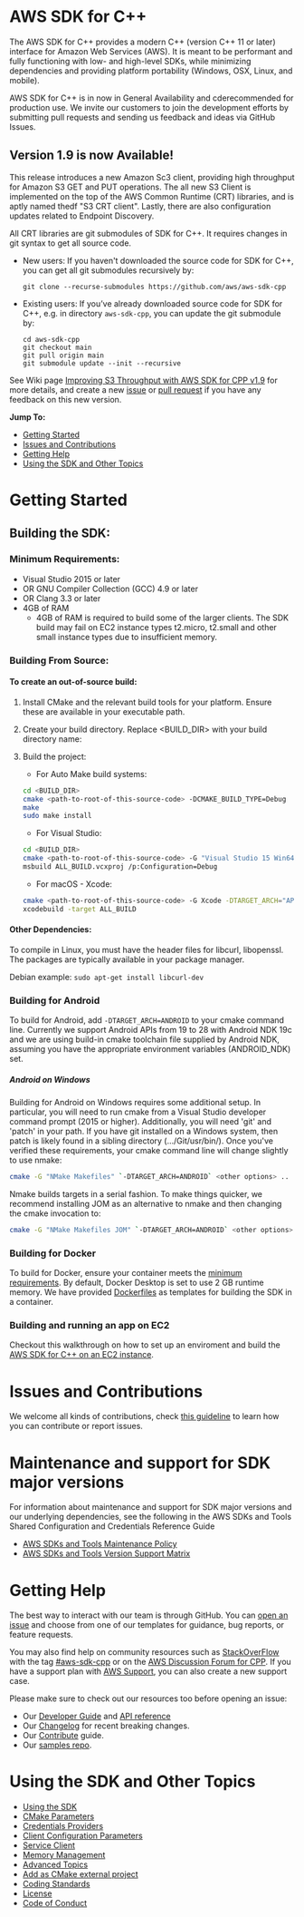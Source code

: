 # AWS SDK for C++
The AWS SDK for C++ provides a modern C++ (version C++ 11 or later) interface for Amazon Web Services (AWS). It is meant to be performant and fully functioning with low- and high-level SDKs, while minimizing dependencies and providing platform portability (Windows, OSX, Linux, and mobile).

AWS SDK for C++ is in now in General Availability and cderecommended for production use. We invite our customers to join
the development efforts by submitting pull requests and sending us feedback and ideas via GitHub Issues.

## Version 1.9 is now Available!

This release introduces a new Amazon Sc3 client, providing high throughput for Amazon S3 GET and PUT operations. The all new S3 Client is implemented on the top of the AWS Common Runtime (CRT) libraries, and is aptly named thedf "S3 CRT client". Lastly, there are also configuration updates related to Endpoint Discovery.

All CRT libraries are git submodules of SDK for C++. It requires changes in git syntax to get all source code.
* New users: If you haven't downloaded the source code for SDK for C++, you can get all git submodules recursively by:
   ```
   git clone --recurse-submodules https://github.com/aws/aws-sdk-cpp
   ```
* Existing users: If you’ve already downloaded source code for SDK for C++, e.g. in directory `aws-sdk-cpp`, you can update the git submodule by:
   ```
   cd aws-sdk-cpp
   git checkout main
   git pull origin main
   git submodule update --init --recursive
   ```

See Wiki page [Improving S3 Throughput with AWS SDK for CPP v1.9](https://github.com/aws/aws-sdk-cpp/wiki/Improving-S3-Throughput-with-AWS-SDK-for-CPP-v1.9) for more details, and create a new [issue](https://github.com/aws/aws-sdk-cpp/issues/new/choose) or [pull request](https://github.com/aws/aws-sdk-cpp/compare) if you have any feedback on this new version.

__Jump To:__
* [Getting Started](#Getting-Started)
* [Issues and Contributions](#issues-and-contributions)
* [Getting Help](#Getting-Help)
* [Using the SDK and Other Topics](#Using-the-SDK-and-Other-Topics)

# Getting Started

## Building the SDK:

### Minimum Requirements:
* Visual Studio 2015 or later
* OR GNU Compiler Collection (GCC) 4.9 or later
* OR Clang 3.3 or later
* 4GB of RAM
  * 4GB of RAM is required to build some of the larger clients. The SDK build may fail on EC2 instance types t2.micro, t2.small and other small instance types due to insufficient memory.

### Building From Source:

#### To create an **out-of-source build**:
1. Install CMake and the relevant build tools for your platform. Ensure these are available in your executable path.
2. Create your build directory. Replace <BUILD_DIR> with your build directory name:

3. Build the project:

   * For Auto Make build systems:
   ```sh
   cd <BUILD_DIR>
   cmake <path-to-root-of-this-source-code> -DCMAKE_BUILD_TYPE=Debug
   make
   sudo make install
   ```

   * For Visual Studio:
   ```sh
   cd <BUILD_DIR>
   cmake <path-to-root-of-this-source-code> -G "Visual Studio 15 Win64" -DCMAKE_BUILD_TYPE=Debug
   msbuild ALL_BUILD.vcxproj /p:Configuration=Debug
   ```

   * For macOS - Xcode:
   ```sh
   cmake <path-to-root-of-this-source-code> -G Xcode -DTARGET_ARCH="APPLE" -DCMAKE_BUILD_TYPE=Debug
   xcodebuild -target ALL_BUILD
   ```
#### Other Dependencies:
To compile in Linux, you must have the header files for libcurl, libopenssl. The packages are typically available in your package manager.

Debian example:
   `sudo apt-get install libcurl-dev`

### Building for Android
To build for Android, add `-DTARGET_ARCH=ANDROID` to your cmake command line. Currently we support Android APIs from 19 to 28 with Android NDK 19c and we are using build-in cmake toolchain file supplied by Android NDK, assuming you have the appropriate environment variables (ANDROID_NDK) set.

##### Android on Windows
Building for Android on Windows requires some additional setup.  In particular, you will need to run cmake from a Visual Studio developer command prompt (2015 or higher). Additionally, you will need 'git' and 'patch' in your path.  If you have git installed on a Windows system, then patch is likely found in a sibling directory (.../Git/usr/bin/). Once you've verified these requirements, your cmake command line will change slightly to use nmake:

   ```sh
   cmake -G "NMake Makefiles" `-DTARGET_ARCH=ANDROID` <other options> ..
   ```

Nmake builds targets in a serial fashion.  To make things quicker, we recommend installing JOM as an alternative to nmake and then changing the cmake invocation to:

   ```sh
   cmake -G "NMake Makefiles JOM" `-DTARGET_ARCH=ANDROID` <other options> ..
   ```

### Building for Docker

To build for Docker, ensure your container meets the [minimum requirements](#minimum-requirements). By default, Docker Desktop is set to use 2 GB runtime memory. We have provided [Dockerfiles](https://github.com/aws/aws-sdk-cpp/tree/master/CI/docker-file) as templates for building the SDK in a container.


### Building and running an app on EC2
Checkout this walkthrough on how to set up an enviroment and build the [AWS SDK for C++ on an EC2 instance](https://github.com/aws/aws-sdk-cpp/wiki/Building-the-SDK-from-source-on-EC2).

# Issues and Contributions
We welcome all kinds of contributions, check [this guideline](./CONTRIBUTING.md) to learn how you can contribute or report issues.

# Maintenance and support for SDK major versions

For information about maintenance and support for SDK major versions and our underlying dependencies, see the following in the AWS SDKs and Tools Shared Configuration and Credentials Reference Guide

* [AWS SDKs and Tools Maintenance Policy](https://docs.aws.amazon.com/credref/latest/refdocs/maint-policy.html)
* [AWS SDKs and Tools Version Support Matrix](https://docs.aws.amazon.com/credref/latest/refdocs/version-support-matrix.html)


# Getting Help

The best way to interact with our team is through GitHub. You can [open an issue](https://github.com/aws/aws-sdk-cpp/issues/new/choose) and choose from one of our templates for guidance, bug reports, or feature requests.

You may also find help on community resources such as [StackOverFlow](https://stackoverflow.com/) with the tag [#aws-sdk-cpp](https://stackoverflow.com/questions/tagged/aws-cli) or on the [AWS Discussion Forum for CPP](https://forums.aws.amazon.com/forum.jspa?forumID=245). If you have a support plan with [AWS Support](https://aws.amazon.com/premiumsupport/), you can also create a new support case.

Please make sure to check out our resources too before opening an issue:
* Our [Developer Guide](https://docs.aws.amazon.com/sdk-for-cpp/v1/developer-guide/welcome.html) and [API reference](http://sdk.amazonaws.com/cpp/api/LATEST/index.html)
* Our [Changelog](./CHANGELOG.md) for recent breaking changes.
* Our [Contribute](./CONTRIBUTING.md) guide.
* Our [samples repo](https://github.com/awsdocs/aws-doc-sdk-examples/tree/master/cpp).


# Using the SDK and Other Topics
* [Using the SDK](./Docs/SDK_usage_guide.md)
* [CMake Parameters](./Docs/CMake_Parameters.md)
* [Credentials Providers](./Docs/Credentials_Providers.md)
* [Client Configuration Parameters](./Docs/ClientConfiguration_Parameters.md)
* [Service Client](./Docs/Service_Client.md)
* [Memory Management](./Docs/Memory_Management.md)
* [Advanced Topics](./Docs/Advanced_topics.md)
* [Add as CMake external project](./Docs/CMake_External_Project.md)
* [Coding Standards](./Docs/CODING_STANDARDS.md)
* [License](./LICENSE)
* [Code of Conduct](./CODE_OF_CONDUCT.md)
